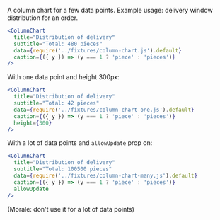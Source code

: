 A column chart for a few data points. Example usage: delivery window distribution for an order.

```jsx
<ColumnChart
  title="Distribution of delivery"
  subtitle="Total: 480 pieces"
  data={require('../fixtures/column-chart.js').default}
  caption={({ y }) => (y === 1 ? 'piece' : 'pieces')}
/>
```

With one data point and height 300px:

```jsx
<ColumnChart
  title="Distribution of delivery"
  subtitle="Total: 42 pieces"
  data={require('../fixtures/column-chart-one.js').default}
  caption={({ y }) => (y === 1 ? 'piece' : 'pieces')}
  height={300}
/>
```

With a lot of data points and `allowUpdate` prop on:

```jsx 
<ColumnChart
  title="Distribution of delivery"
  subtitle="Total: 100500 pieces"
  data={require('../fixtures/column-chart-many.js').default}
  caption={({ y }) => (y === 1 ? 'piece' : 'pieces')}
  allowUpdate
/>
```

(Morale: don't use it for a lot of data points)
